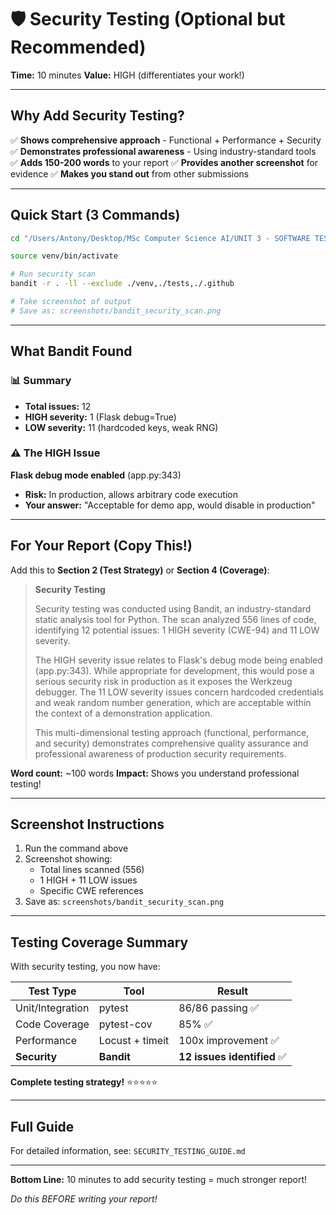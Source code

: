 # 🛡️ Security Testing (Optional but Recommended)

**Time:** 10 minutes
**Value:** HIGH (differentiates your work!)

---

## Why Add Security Testing?

✅ **Shows comprehensive approach** - Functional + Performance + Security
✅ **Demonstrates professional awareness** - Using industry-standard tools
✅ **Adds 150-200 words** to your report
✅ **Provides another screenshot** for evidence
✅ **Makes you stand out** from other submissions

---

## Quick Start (3 Commands)

```bash
cd "/Users/Antony/Desktop/MSc Computer Science AI/UNIT 3 - SOFTWARE TESTING/Final Assessment/online-bookstore-final-assessment"

source venv/bin/activate

# Run security scan
bandit -r . -ll --exclude ./venv,./tests,./.github

# Take screenshot of output
# Save as: screenshots/bandit_security_scan.png
```

---

## What Bandit Found

### 📊 Summary
- **Total issues:** 12
- **HIGH severity:** 1 (Flask debug=True)
- **LOW severity:** 11 (hardcoded keys, weak RNG)

### ⚠️ The HIGH Issue
**Flask debug mode enabled** (app.py:343)
- **Risk:** In production, allows arbitrary code execution
- **Your answer:** "Acceptable for demo app, would disable in production"

---

## For Your Report (Copy This!)

Add this to **Section 2 (Test Strategy)** or **Section 4 (Coverage)**:

> **Security Testing**
>
> Security testing was conducted using Bandit, an industry-standard static analysis tool for Python. The scan analyzed 556 lines of code, identifying 12 potential issues: 1 HIGH severity (CWE-94) and 11 LOW severity.
>
> The HIGH severity issue relates to Flask's debug mode being enabled (app.py:343). While appropriate for development, this would pose a serious security risk in production as it exposes the Werkzeug debugger. The 11 LOW severity issues concern hardcoded credentials and weak random number generation, which are acceptable within the context of a demonstration application.
>
> This multi-dimensional testing approach (functional, performance, and security) demonstrates comprehensive quality assurance and professional awareness of production security requirements.

**Word count:** ~100 words
**Impact:** Shows you understand professional testing!

---

## Screenshot Instructions

1. Run the command above
2. Screenshot showing:
   - Total lines scanned (556)
   - 1 HIGH + 11 LOW issues
   - Specific CWE references
3. Save as: `screenshots/bandit_security_scan.png`

---

## Testing Coverage Summary

With security testing, you now have:

| Test Type | Tool | Result |
|-----------|------|--------|
| Unit/Integration | pytest | 86/86 passing ✅ |
| Code Coverage | pytest-cov | 85% ✅ |
| Performance | Locust + timeit | 100x improvement ✅ |
| **Security** | **Bandit** | **12 issues identified** ✅ |

**Complete testing strategy!** ⭐⭐⭐⭐⭐

---

## Full Guide

For detailed information, see: `SECURITY_TESTING_GUIDE.md`

---

**Bottom Line:** 10 minutes to add security testing = much stronger report!

*Do this BEFORE writing your report!*
